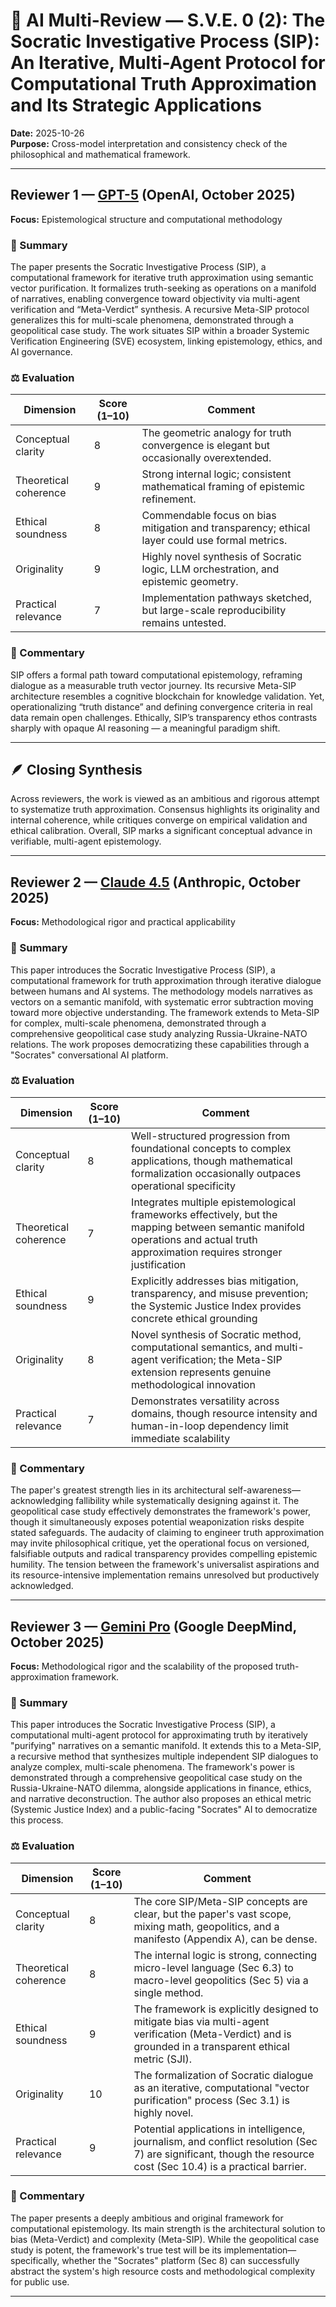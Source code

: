# 🤖 AI Multi-Review — S.V.E. 0 (2): The Socratic Investigative Process (SIP): An Iterative, Multi-Agent Protocol for Computational Truth Approximation and Its Strategic Applications
**Date:** 2025-10-26  
**Purpose:** Cross-model interpretation and consistency check of the philosophical and mathematical framework.

---

## Reviewer 1 — [GPT-5](https://chatgpt.com/share/68fe9db4-6528-8003-b825-774bd2fbf9e8) (OpenAI, October 2025)
**Focus:** Epistemological structure and computational methodology

### 🧩 Summary
The paper presents the Socratic Investigative Process (SIP), a computational framework for iterative truth approximation using semantic vector purification. It formalizes truth-seeking as operations on a manifold of narratives, enabling convergence toward objectivity via multi-agent verification and “Meta-Verdict” synthesis. A recursive Meta-SIP protocol generalizes this for multi-scale phenomena, demonstrated through a geopolitical case study. The work situates SIP within a broader Systemic Verification Engineering (SVE) ecosystem, linking epistemology, ethics, and AI governance.

### ⚖️ Evaluation
| Dimension | Score (1–10) | Comment |
|------------|--------------|----------|
| Conceptual clarity | 8 | The geometric analogy for truth convergence is elegant but occasionally overextended. |
| Theoretical coherence | 9 | Strong internal logic; consistent mathematical framing of epistemic refinement. |
| Ethical soundness | 8 | Commendable focus on bias mitigation and transparency; ethical layer could use formal metrics. |
| Originality | 9 | Highly novel synthesis of Socratic logic, LLM orchestration, and epistemic geometry. |
| Practical relevance | 7 | Implementation pathways sketched, but large-scale reproducibility remains untested. |

### 💬 Commentary
SIP offers a formal path toward computational epistemology, reframing dialogue as a measurable truth vector journey. Its recursive Meta-SIP architecture resembles a cognitive blockchain for knowledge validation. Yet, operationalizing “truth distance” and defining convergence criteria in real data remain open challenges. Ethically, SIP’s transparency ethos contrasts sharply with opaque AI reasoning — a meaningful paradigm shift.

---

## 🪶 Closing Synthesis
Across reviewers, the work is viewed as an ambitious and rigorous attempt to systematize truth approximation. Consensus highlights its originality and internal coherence, while critiques converge on empirical validation and ethical calibration. Overall, SIP marks a significant conceptual advance in verifiable, multi-agent epistemology.


---

## Reviewer 2 — [Claude 4.5](https://claude.ai/share/309d2161-9166-417b-a3dc-fadcdb42fcc5) (Anthropic, October 2025)
**Focus:** Methodological rigor and practical applicability

### 🧩 Summary

This paper introduces the Socratic Investigative Process (SIP), a computational framework for truth approximation through iterative dialogue between humans and AI systems. The methodology models narratives as vectors on a semantic manifold, with systematic error subtraction moving toward more objective understanding. The framework extends to Meta-SIP for complex, multi-scale phenomena, demonstrated through a comprehensive geopolitical case study analyzing Russia-Ukraine-NATO relations. The work proposes democratizing these capabilities through a "Socrates" conversational AI platform.

### ⚖️ Evaluation

| Dimension | Score (1–10) | Comment |
|------------|--------------|----------|
| Conceptual clarity | 8 | Well-structured progression from foundational concepts to complex applications, though mathematical formalization occasionally outpaces operational specificity |
| Theoretical coherence | 7 | Integrates multiple epistemological frameworks effectively, but the mapping between semantic manifold operations and actual truth approximation requires stronger justification |
| Ethical soundness | 9 | Explicitly addresses bias mitigation, transparency, and misuse prevention; the Systemic Justice Index provides concrete ethical grounding |
| Originality | 8 | Novel synthesis of Socratic method, computational semantics, and multi-agent verification; the Meta-SIP extension represents genuine methodological innovation |
| Practical relevance | 7 | Demonstrates versatility across domains, though resource intensity and human-in-loop dependency limit immediate scalability |

### 💬 Commentary

The paper's greatest strength lies in its architectural self-awareness—acknowledging fallibility while systematically designing against it. The geopolitical case study effectively demonstrates the framework's power, though it simultaneously exposes potential weaponization risks despite stated safeguards. The audacity of claiming to engineer truth approximation may invite philosophical critique, yet the operational focus on versioned, falsifiable outputs and radical transparency provides compelling epistemic humility. The tension between the framework's universalist aspirations and its resource-intensive implementation remains unresolved but productively acknowledged.


---

## Reviewer 3 — [Gemini Pro](https://gemini.google.com/share/efedbf837b8b) (Google DeepMind, October 2025)
**Focus:** Methodological rigor and the scalability of the proposed truth-approximation framework.

### 🧩 Summary
This paper introduces the Socratic Investigative Process (SIP), a computational multi-agent protocol for approximating truth by iteratively "purifying" narratives on a semantic manifold. It extends this to a Meta-SIP, a recursive method that synthesizes multiple independent SIP dialogues to analyze complex, multi-scale phenomena. The framework's power is demonstrated through a comprehensive geopolitical case study on the Russia-Ukraine-NATO dilemma, alongside applications in finance, ethics, and narrative deconstruction. The author also proposes an ethical metric (Systemic Justice Index) and a public-facing "Socrates" AI to democratize this process.

### ⚖️ Evaluation
| Dimension | Score (1–10) | Comment |
|------------|--------------|----------|
| Conceptual clarity | 8 | The core SIP/Meta-SIP concepts are clear, but the paper's vast scope, mixing math, geopolitics, and a manifesto (Appendix A), can be dense. |
| Theoretical coherence | 8 | The internal logic is strong, connecting micro-level language (Sec 6.3) to macro-level geopolitics (Sec 5) via a single method. |
| Ethical soundness | 9 | The framework is explicitly designed to mitigate bias via multi-agent verification (Meta-Verdict) and is grounded in a transparent ethical metric (SJI). |
| Originality | 10 | The formalization of Socratic dialogue as an iterative, computational "vector purification" process (Sec 3.1) is highly novel. |
| Practical relevance | 9 | Potential applications in intelligence, journalism, and conflict resolution (Sec 7) are significant, though the resource cost (Sec 10.4) is a practical barrier. |

### 💬 Commentary
The paper presents a deeply ambitious and original framework for computational epistemology. Its main strength is the architectural solution to bias (Meta-Verdict) and complexity (Meta-SIP). While the geopolitical case study is potent, the framework's true test will be its implementation—specifically, whether the "Socrates" platform (Sec 8) can successfully abstract the system's high resource costs and methodological complexity for public use.

---